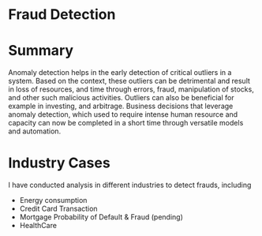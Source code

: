 # Fraud Detection

# Summary 
Anomaly detection helps in the early detection of critical outliers in a system. Based on the context, these outliers can be detrimental and result in loss of resources, and time through errors, fraud, manipulation of stocks, and other such malicious activities. Outliers can also be beneficial for example in investing, and arbitrage. Business decisions that leverage anomaly detection, which used to require intense human resource and capacity can now be completed in a short time through versatile models and automation.

# Industry Cases
I have conducted analysis in different industries to detect frauds, including
* Energy consumption
* Credit Card Transaction
* Mortgage Probability of Default & Fraud (pending)
* HealthCare

